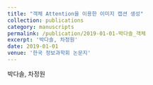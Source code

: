 ```yaml
---
title: "객체 Attention을 이용한 이미지 캡션 생성"
collection: publications
category: manuscripts
permalink: /publication/2019-01-01-박다솔_객체
excerpt: '박다솔, 차정원'
date: 2019-01-01
venue: '한국 정보과학회 논문지'
---
```

박다솔, 차정원
